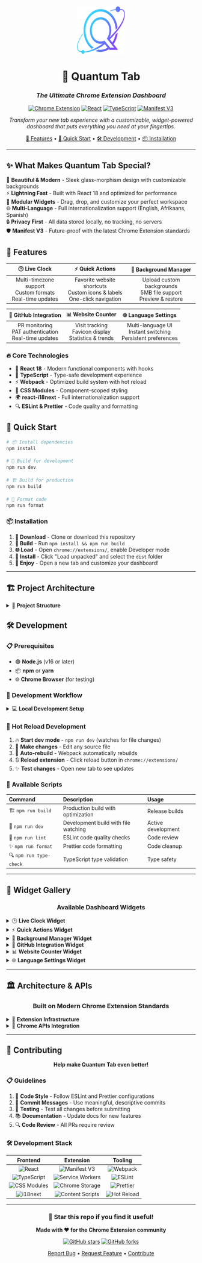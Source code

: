 






<div align="center">

![Quantum Tab Logo](public/icons/icon128.png)

# 🚀 Quantum Tab







    

### *The Ultimate Chrome Extension Dashboard*

[![Chrome Extension](https://img.shields.io/badge/Chrome-Extension-blue?style=for-the-badge&logo=googlechrome)](https://chrome.google.com/webstore)
[![React](https://img.shields.io/badge/React-18-61DAFB?style=for-the-badge&logo=react)](https://reactjs.org/)
[![TypeScript](https://img.shields.io/badge/TypeScript-5.0-3178C6?style=for-the-badge&logo=typescript)](https://www.typescriptlang.org/)
[![Manifest V3](https://img.shields.io/badge/Manifest-V3-4285F4?style=for-the-badge&logo=googlechrome)](https://developer.chrome.com/docs/extensions/mv3/)

*Transform your new tab experience with a customizable, widget-powered dashboard that puts everything you need at your fingertips.*

[🎯 Features](#-features) • [🚀 Quick Start](#-quick-start) • [🛠️ Development](#️-development) • [📦 Installation](#-installation)

</div>

---

## ✨ **What Makes Quantum Tab Special?**

🎨 **Beautiful & Modern** - Sleek glass-morphism design with customizable backgrounds  
⚡ **Lightning Fast** - Built with React 18 and optimized for performance  
🧩 **Modular Widgets** - Drag, drop, and customize your perfect workspace  
🌐 **Multi-Language** - Full internationalization support (English, Afrikaans, Spanish)  
🔒 **Privacy First** - All data stored locally, no tracking, no servers  
🛡️ **Manifest V3** - Future-proof with the latest Chrome Extension standards

## 🎯 **Features**

<div align="center">

| 🕒 **Live Clock** | ⚡ **Quick Actions** | 🎨 **Background Manager** |
|:---:|:---:|:---:|
| Multi-timezone support<br/>Custom formats<br/>Real-time updates | Favorite website shortcuts<br/>Custom icons & labels<br/>One-click navigation | Upload custom backgrounds<br/>5MB file support<br/>Preview & restore |

| 🐙 **GitHub Integration** | 📊 **Website Counter** | 🌐 **Language Settings** |
|:---:|:---:|:---:|
| PR monitoring<br/>PAT authentication<br/>Real-time updates | Visit tracking<br/>Favicon display<br/>Statistics & trends | Multi-language UI<br/>Instant switching<br/>Persistent preferences |

</div>

### 🔥 **Core Technologies**

- 🚀 **React 18** - Modern functional components with hooks
- 📘 **TypeScript** - Type-safe development experience  
- ⚡ **Webpack** - Optimized build system with hot reload
- 🎨 **CSS Modules** - Component-scoped styling
- 🌍 **react-i18next** - Full internationalization support
- 🔍 **ESLint & Prettier** - Code quality and formatting

## 🚀 **Quick Start**

```bash
# 📦 Install dependencies
npm install

# 🔨 Build for development
npm run dev

# 🏗️ Build for production  
npm run build

# 🧹 Format code
npm run format
```

### 📦 **Installation**

1. **📁 Download** - Clone or download this repository
2. **🔨 Build** - Run `npm install && npm run build`
3. **🌐 Load** - Open `chrome://extensions/`, enable Developer mode
4. **📂 Install** - Click "Load unpacked" and select the `dist` folder
5. **🎉 Enjoy** - Open a new tab and customize your dashboard!

---

## 🏗️ **Project Architecture**

<details>
<summary>📁 <strong>Project Structure</strong></summary>

```
quantum-tab/
├── 📁 src/
│   ├── 🎨 newtab/               # New tab dashboard
│   │   ├── index.tsx           # Main dashboard entry
│   │   ├── NewTab.tsx          # Dashboard component
│   │   └── newtab.css          # Dashboard styles
│   ├── 🧩 components/          # Reusable widgets
│   │   ├── ClockWidget.tsx     # Live clock widget
│   │   ├── GitHubWidget.tsx    # GitHub integration
│   │   ├── LocaleWidget.tsx    # Language settings
│   │   └── ...                 # More widgets
│   ├── 🌍 locales/             # Internationalization
│   │   ├── en.json            # English translations
│   │   └── af.json            # Afrikaans translations
│   │   └── es.json            # Spanish translations
│   ├── 🔧 background/          # Extension background
│   ├── 📝 content/             # Content scripts
│   ├── 🎯 types/               # TypeScript definitions
│   └── 🛠️ utils/               # Utility functions
├── 🖼️ public/icons/            # Extension icons
├── 📄 manifest.json           # Extension manifest
└── ⚙️ webpack.config.js        # Build configuration
```

</details>

## 🛠️ **Development**

### 📋 **Prerequisites**

- 🟢 **Node.js** (v16 or later)
- 📦 **npm** or **yarn**
- 🌐 **Chrome Browser** (for testing)

### 🚀 **Development Workflow**

<details>
<summary>💻 <strong>Local Development Setup</strong></summary>

```bash
# 1️⃣ Clone the repository
git clone https://github.com/YourUsername/quantum-tab.git
cd quantum-tab

# 2️⃣ Install dependencies
npm install

# 3️⃣ Start development server
npm run dev

# 4️⃣ Open Chrome Extensions
# Navigate to: chrome://extensions/

# 5️⃣ Load the extension
# Enable "Developer mode" → Click "Load unpacked" → Select /dist folder
```

</details>

### 🔄 **Hot Reload Development**

1. 🔥 **Start dev mode** - `npm run dev` (watches for file changes)
2. 💾 **Make changes** - Edit any source file
3. 🔄 **Auto-rebuild** - Webpack automatically rebuilds
4. 🔃 **Reload extension** - Click reload button in `chrome://extensions/`
5. ✨ **Test changes** - Open new tab to see updates

### 📜 **Available Scripts**

| Command | Description | Usage |
|:--------|:------------|:------|
| 🏗️ `npm run build` | Production build with optimization | Release builds |
| 🔨 `npm run dev` | Development build with file watching | Active development |
| 🧹 `npm run lint` | ESLint code quality checks | Code review |
| ✨ `npm run format` | Prettier code formatting | Code cleanup |
| 🔍 `npm run type-check` | TypeScript type validation | Type safety |

---

## 🧩 **Widget Gallery**

<div align="center">

### **Available Dashboard Widgets**

</div>

<details>
<summary>🕒 <strong>Live Clock Widget</strong></summary>

**Perfect for global teams and timezone management**

✨ **Features:**
- 🌍 Multiple timezone support with auto-detection
- 📅 Customizable date and time formats  
- 🔄 Real-time updates every second
- 📏 Resizable widget dimensions
- 🎨 Beautiful glass-morphism design

**Multiple Instances:** ✅ Yes (track multiple timezones)

</details>

<details>
<summary>⚡ <strong>Quick Actions Widget</strong></summary>

**One-click access to your favorite websites**

✨ **Features:**
- 🎯 Customizable emoji icons and labels
- 🚀 Direct website navigation
- 🎛️ Drag-and-drop management
- ➕ Unlimited button creation
- 🔗 Smart URL validation

**Multiple Instances:** ✅ Yes (create themed button groups)  
**Default Buttons:** GitHub, MyBroadband

</details>

<details>  
<summary>🎨 <strong>Background Manager Widget</strong></summary>

**Personalize your dashboard with custom backgrounds**

✨ **Features:**
- 📁 Upload custom images (PNG, JPG, JPEG, GIF, WebP)
- 👁️ Live preview before applying
- 🔄 Restore default gradient anytime
- 🗑️ Remove backgrounds with one click
- 📊 5MB file size limit

**Multiple Instances:** ❌ No (single background manager)

</details>

<details>
<summary>🐙 <strong>GitHub Integration Widget</strong></summary>

**Monitor your repositories and pull requests**

✨ **Features:**
- 📊 Real-time pull request monitoring
- 🔐 PAT token authentication for private repos
- 🏷️ PR status indicators (Open, Merged, Closed, Draft)
- 🔄 Auto-refresh pull request data
- 📈 Repository information display

**Multiple Instances:** ✅ Yes (monitor multiple repositories)  
**Requirements:** GitHub Personal Access Token for private repos

</details>

<details>
<summary>📊 <strong>Website Counter Widget</strong></summary>

**Track your browsing habits and favorite sites**

✨ **Features:**
- 📈 Automatic visit counting
- 🌐 Favicon display for visual identification
- 📅 Last visited timestamps
- ⚙️ Customizable website list
- 📊 Visit statistics and trends

**Multiple Instances:** ❌ No (single counter tracks all sites)  
**Default Sites:** Google, GitHub, MyBroadband

</details>

<details>
<summary>🌐 <strong>Language Settings Widget</strong></summary>

**Multi-language interface support**

✨ **Features:**
- 🌍 Support for multiple languages
- ⚡ Instant language switching (no restart needed)
- 💾 Persistent locale preferences in Chrome storage
- 🏳️ Visual language indicators with flag emojis
- 🔒 Read-only display when widget is locked

**Multiple Instances:** ❌ No (single language settings)  
**Available Languages:** English ![alt text](./public/images/us.png), Afrikaans ![alt text](./public/images/za.png), Spanish ![alt text](./public/images/es.png)

</details>

---

## 🏛️ **Architecture & APIs**

<div align="center">

### **Built on Modern Chrome Extension Standards**

</div>

<details>
<summary>🚀 <strong>Extension Infrastructure</strong></summary>

#### 🎨 **New Tab Dashboard**
- Modern React-based UI with glass-morphism design
- Drag-and-drop widget management system
- Full internationalization (i18n) support
- Responsive design with CSS modules
- Real-time data synchronization

#### ⚙️ **Background Service Worker**
- Extension lifecycle event handling
- Message passing between components
- Badge updates and extension state management
- Website visit tracking for analytics
- Persistent data management

#### 📝 **Content Script Integration**
- Seamless page interaction capabilities
- Website visit detection and counting
- Communication bridge between web pages and extension
- Privacy-focused data collection

</details>

<details>
<summary>🔌 <strong>Chrome APIs Integration</strong></summary>

| API | Usage | Purpose |
|:---|:------|:--------|
| 🔖 `chrome.tabs` | Tab management & queries | New tab functionality |
| 💾 `chrome.storage` | Data persistence | Widget configs & user data |
| 📨 `chrome.runtime` | Message passing | Component communication |
| 🎯 `chrome.action` | Icon & badge management | Extension UI updates |
| 📁 **File System APIs** | Image upload processing | Background customization |
| 🌍 **i18n APIs** | Multi-language support | Localization framework |

</details>

---

## 🤝 **Contributing**

<div align="center">

**Help make Quantum Tab even better!**

</div>

### 📋 **Guidelines**

1. 🎨 **Code Style** - Follow ESLint and Prettier configurations
2. 📝 **Commit Messages** - Use meaningful, descriptive commits
3. 🧪 **Testing** - Test all changes before submitting
4. 📚 **Documentation** - Update docs for new features
5. 🔍 **Code Review** - All PRs require review

### 🛠️ **Development Stack**

<div align="center">

| Frontend | Extension | Tooling |
|:--------:|:---------:|:-------:|
| ![React](https://img.shields.io/badge/React-18-61DAFB?style=flat-square&logo=react) | ![Manifest V3](https://img.shields.io/badge/Manifest-V3-4285F4?style=flat-square&logo=googlechrome) | ![Webpack](https://img.shields.io/badge/Webpack-5-8DD6F9?style=flat-square&logo=webpack) |
| ![TypeScript](https://img.shields.io/badge/TypeScript-5.0-3178C6?style=flat-square&logo=typescript) | ![Service Workers](https://img.shields.io/badge/Service-Workers-FF6B6B?style=flat-square) | ![ESLint](https://img.shields.io/badge/ESLint-8.0-4B32C3?style=flat-square&logo=eslint) |
| ![CSS Modules](https://img.shields.io/badge/CSS-Modules-1572B6?style=flat-square&logo=css3) | ![Chrome Storage](https://img.shields.io/badge/Chrome-Storage-4285F4?style=flat-square&logo=googlechrome) | ![Prettier](https://img.shields.io/badge/Prettier-3.0-F7B93E?style=flat-square&logo=prettier) |
| ![i18next](https://img.shields.io/badge/i18next-22.0-26A69A?style=flat-square) | ![Content Scripts](https://img.shields.io/badge/Content-Scripts-34A853?style=flat-square) | ![Hot Reload](https://img.shields.io/badge/Hot-Reload-FF6B35?style=flat-square) |

</div>

---

<div align="center">

### 🌟 **Star this repo if you find it useful!**

**Made with ❤️ for the Chrome Extension community**

[![GitHub stars](https://img.shields.io/github/stars/YourUsername/quantum-tab?style=social)](https://github.com/YourUsername/quantum-tab/stargazers)
[![GitHub forks](https://img.shields.io/github/forks/YourUsername/quantum-tab?style=social)](https://github.com/YourUsername/quantum-tab/network/members)

[Report Bug](https://github.com/YourUsername/quantum-tab/issues) • [Request Feature](https://github.com/YourUsername/quantum-tab/issues) • [Contribute](https://github.com/YourUsername/quantum-tab/pulls)

</div>